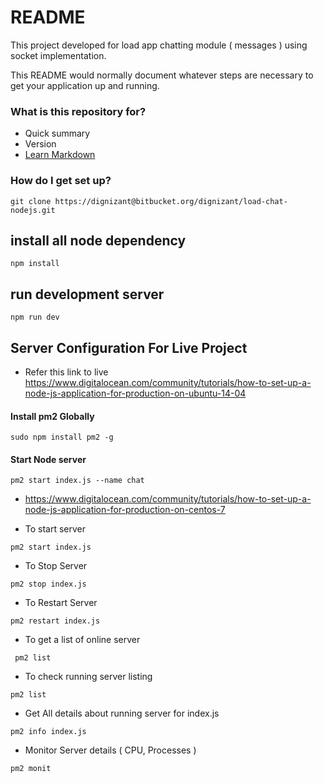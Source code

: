 # README #

This project developed for load app chatting module ( messages ) using socket implementation.

This README would normally document whatever steps are necessary to get your application up and running.

### What is this repository for? ###

* Quick summary
* Version
* [Learn Markdown](https://bitbucket.org/tutorials/markdowndemo)

### How do I get set up? ###
```
git clone https://dignizant@bitbucket.org/dignizant/load-chat-nodejs.git
```

## install all node dependency  ##

```
npm install 
```

## run development server  ##
```
npm run dev
```
 
## Server Configuration For Live Project ##

 * Refer this link to live 
    https://www.digitalocean.com/community/tutorials/how-to-set-up-a-node-js-application-for-production-on-ubuntu-14-04


 #### Install pm2 Globally
 ```
 sudo npm install pm2 -g
 ```

 #### Start Node server
 ```
 pm2 start index.js --name chat
 ```
 
 
 * https://www.digitalocean.com/community/tutorials/how-to-set-up-a-node-js-application-for-production-on-centos-7
  
  * To start server 
    
```
pm2 start index.js
```

  * To Stop Server
   ```
   pm2 stop index.js
   ```
   
  * To Restart Server 
   ```
   pm2 restart index.js
   ```

  * To get a list of online server
  ```
   pm2 list
   ```

  * To check running server listing
   ```
   pm2 list
   ```

  * Get All details about running server for index.js
   ```
   pm2 info index.js
   ```
 
 *  Monitor Server details ( CPU, Processes ) 
   ```
   pm2 monit
   ```
